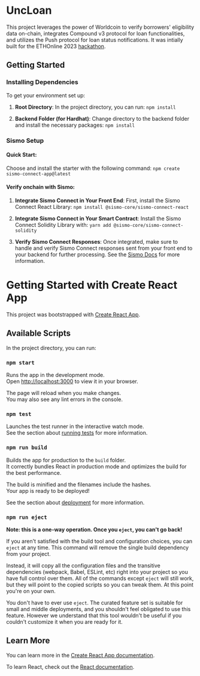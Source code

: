 # UncLoan

This project leverages the power of Worldcoin to verify borrowers' eligibility data on-chain, integrates Compound v3 protocol for loan functionalities, and utilizes the Push protocol for loan status notifications.
It was intially built for the ETHOnline 2023 [hackathon](https://ethglobal.com/showcase/zkredit-vw2kk). 

## Getting Started

### Installing Dependencies

To get your environment set up:

1. **Root Directory**:
   In the project directory, you can run:
   `npm install`

2. **Backend Folder (for Hardhat)**:
   Change directory to the backend folder and install the necessary packages:
   `npm install`

### Sismo Setup

#### Quick Start:

Choose and install the starter with the following command:
`npm create sismo-connect-app@latest`

#### Verify onchain with Sismo:

1. **Integrate Sismo Connect in Your Front End**:
   First, install the Sismo Connect React Library:
   `npm install @sismo-core/sismo-connect-react`

2. **Integrate Sismo Connect in Your Smart Contract**:
   Install the Sismo Connect Solidity Library with:
   `yarn add @sismo-core/sismo-connect-solidity`

3. **Verify Sismo Connect Responses**:
   Once integrated, make sure to handle and verify Sismo Connect responses sent from your front end to your backend for further processing.
   See the [Sismo Docs](https://docs.sismo.io/sismo-docs/build-with-sismo-connect/getting-started-1) for more information.

# Getting Started with Create React App

This project was bootstrapped with [Create React App](https://github.com/facebook/create-react-app).

## Available Scripts

In the project directory, you can run:

### `npm start`

Runs the app in the development mode.\
Open [http://localhost:3000](http://localhost:3000) to view it in your browser.

The page will reload when you make changes.\
You may also see any lint errors in the console.

### `npm test`

Launches the test runner in the interactive watch mode.\
See the section about [running tests](https://facebook.github.io/create-react-app/docs/running-tests) for more information.

### `npm run build`

Builds the app for production to the `build` folder.\
It correctly bundles React in production mode and optimizes the build for the best performance.

The build is minified and the filenames include the hashes.\
Your app is ready to be deployed!

See the section about [deployment](https://facebook.github.io/create-react-app/docs/deployment) for more information.

### `npm run eject`

**Note: this is a one-way operation. Once you `eject`, you can't go back!**

If you aren't satisfied with the build tool and configuration choices, you can `eject` at any time. This command will remove the single build dependency from your project.

Instead, it will copy all the configuration files and the transitive dependencies (webpack, Babel, ESLint, etc) right into your project so you have full control over them. All of the commands except `eject` will still work, but they will point to the copied scripts so you can tweak them. At this point you're on your own.

You don't have to ever use `eject`. The curated feature set is suitable for small and middle deployments, and you shouldn't feel obligated to use this feature. However we understand that this tool wouldn't be useful if you couldn't customize it when you are ready for it.

## Learn More

You can learn more in the [Create React App documentation](https://facebook.github.io/create-react-app/docs/getting-started).

To learn React, check out the [React documentation](https://reactjs.org/).
